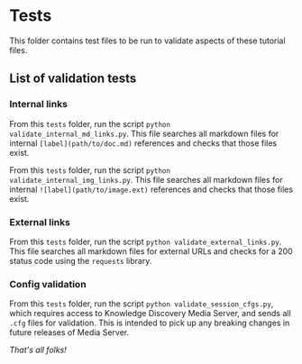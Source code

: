 # Tests

This folder contains test files to be run to validate aspects of these tutorial files.

## List of validation tests

### Internal links

From this `tests` folder, run the script `python validate_internal_md_links.py`.  This file searches all markdown files for internal `[label](path/to/doc.md)` references and checks that those files exist.

From this `tests` folder, run the script `python validate_internal_img_links.py`.  This file searches all markdown files for internal `![label](path/to/image.ext)` references and checks that those files exist.

### External links

From this `tests` folder, run the script `python validate_external_links.py`.  This file searches all markdown files for external URLs and checks for a 200 status code using the `requests` library.

### Config validation

From this `tests` folder, run the script `python validate_session_cfgs.py`, which requires access to Knowledge Discovery Media Server, and sends all `.cfg` files for validation. This is intended to pick up any breaking changes in future releases of Media Server.

*That's all folks!*
